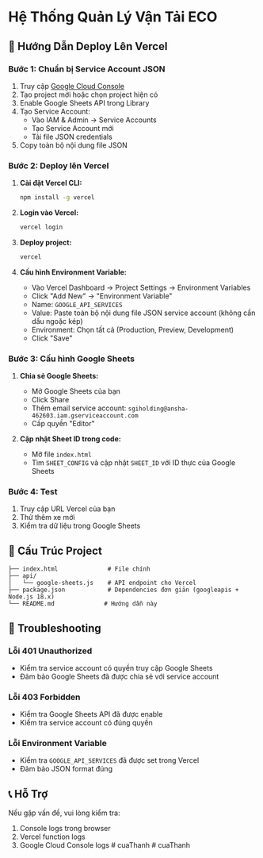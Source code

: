 # Hệ Thống Quản Lý Vận Tải ECO

## 🚀 Hướng Dẫn Deploy Lên Vercel

### Bước 1: Chuẩn bị Service Account JSON

1. Truy cập [Google Cloud Console](https://console.cloud.google.com/)
2. Tạo project mới hoặc chọn project hiện có
3. Enable Google Sheets API trong Library
4. Tạo Service Account:
   - Vào IAM & Admin → Service Accounts
   - Tạo Service Account mới
   - Tải file JSON credentials
5. Copy toàn bộ nội dung file JSON

### Bước 2: Deploy lên Vercel

1. **Cài đặt Vercel CLI:**
   ```bash
   npm install -g vercel
   ```

2. **Login vào Vercel:**
   ```bash
   vercel login
   ```

3. **Deploy project:**
   ```bash
   vercel
   ```

4. **Cấu hình Environment Variable:**
   - Vào Vercel Dashboard → Project Settings → Environment Variables
   - Click "Add New" → "Environment Variable"
   - Name: `GOOGLE_API_SERVICES`
   - Value: Paste toàn bộ nội dung file JSON service account (không cần dấu ngoặc kép)
   - Environment: Chọn tất cả (Production, Preview, Development)
   - Click "Save"

### Bước 3: Cấu hình Google Sheets

1. **Chia sẻ Google Sheets:**
   - Mở Google Sheets của bạn
   - Click Share
   - Thêm email service account: `sgiholding@ansha-462603.iam.gserviceaccount.com`
   - Cấp quyền "Editor"

2. **Cập nhật Sheet ID trong code:**
   - Mở file `index.html`
   - Tìm `SHEET_CONFIG` và cập nhật `SHEET_ID` với ID thực của Google Sheets

### Bước 4: Test

1. Truy cập URL Vercel của bạn
2. Thử thêm xe mới
3. Kiểm tra dữ liệu trong Google Sheets

## 📁 Cấu Trúc Project

```
├── index.html              # File chính
├── api/
│   └── google-sheets.js    # API endpoint cho Vercel
├── package.json            # Dependencies đơn giản (googleapis + Node.js 18.x)
└── README.md              # Hướng dẫn này
```

## 🔧 Troubleshooting

### Lỗi 401 Unauthorized
- Kiểm tra service account có quyền truy cập Google Sheets
- Đảm bảo Google Sheets đã được chia sẻ với service account

### Lỗi 403 Forbidden
- Kiểm tra Google Sheets API đã được enable
- Kiểm tra service account có đúng quyền

### Lỗi Environment Variable
- Kiểm tra `GOOGLE_API_SERVICES` đã được set trong Vercel
- Đảm bảo JSON format đúng

## 📞 Hỗ Trợ

Nếu gặp vấn đề, vui lòng kiểm tra:
1. Console logs trong browser
2. Vercel function logs
3. Google Cloud Console logs
#   c u a T h a n h 
 
 #   c u a T h a n h 
 
 